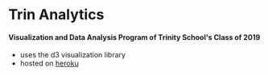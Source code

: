 # Trin Analytics

#### Visualization and Data Analysis Program of Trinity School's Class of 2019

- uses the d3 visualization library
- hosted on [heroku](http://trin-analytics.herokuapp.com/)


